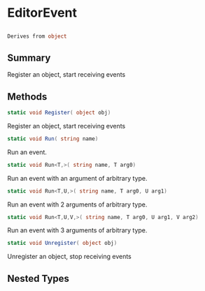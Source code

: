 # EditorEvent

## 
```c#
Derives from object
```

## Summary

Register an object, start receiving events
## Methods

```c#
static void Register( object obj) 
```
Register an object, start receiving events
```c#
static void Run( string name) 
```
Run an event.
```c#
static void Run<T,>( string name, T arg0) 
```
Run an event with an argument of arbitrary type.
```c#
static void Run<T,U,>( string name, T arg0, U arg1) 
```
Run an event with 2 arguments of arbitrary type.
```c#
static void Run<T,U,V,>( string name, T arg0, U arg1, V arg2) 
```
Run an event with 3 arguments of arbitrary type.
```c#
static void Unregister( object obj) 
```
Unregister an object, stop receiving events
## Nested Types

